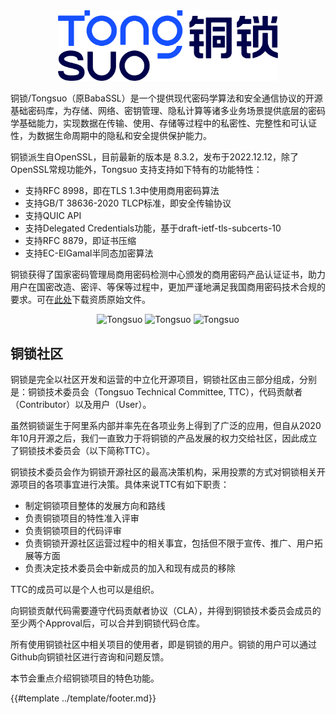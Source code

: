 <div align=center>
<img src="images/tongsuo.png" alt="Tongsuo" style="width: 70%; height: 70%">
</div>

铜锁/Tongsuo（原BabaSSL）是一个提供现代密码学算法和安全通信协议的开源基础密码库，为存储、网络、密钥管理、隐私计算等诸多业务场景提供底层的密码学基础能力，实现数据在传输、使用、存储等过程中的私密性、完整性和可认证性，为数据生命周期中的隐私和安全提供保护能力。

铜锁派生自OpenSSL，目前最新的版本是 8.3.2，发布于2022.12.12，除了OpenSSL常规功能外，Tongsuo 支持支持如下特有的功能特性：

* 支持RFC 8998，即在TLS 1.3中使用商用密码算法
* 支持GB/T 38636-2020 TLCP标准，即安全传输协议
* 支持QUIC API
* 支持Delegated Credentials功能，基于draft-ietf-tls-subcerts-10
* 支持RFC 8879，即证书压缩
* 支持EC-ElGamal半同态加密算法

铜锁获得了国家密码管理局商用密码检测中心颁发的商用密码产品认证证书，助力用户在国密改造、密评、等保等过程中，更加严谨地满足我国商用密码技术合规的要求。可在[此处](https://www.yuque.com/tsdoc/misc/st247r05s8b5dtct)下载资质原始文件。

<div align=center>
<span>
<img src="images/tongsuo_android.png" alt="Tongsuo" style="width: 32%; height: 32%">
</span>
<span>
<img src="images/tongsuo_ios.png" alt="Tongsuo" style="width: 32%; height: 32%">
</span>
<span>
<img src="images/tongsuo_linux.png" alt="Tongsuo" style="width: 32%; height: 32%">
</span>
</div>

## 铜锁社区

铜锁是完全以社区开发和运营的中立化开源项目，铜锁社区由三部分组成，分别是：铜锁技术委员会（Tongsuo Technical Committee, TTC），代码贡献者（Contributor）以及用户（User）。

虽然铜锁诞生于阿里系内部并率先在各项业务上得到了广泛的应用，但自从2020年10月开源之后，我们一直致力于将铜锁的产品发展的权力交给社区，因此成立了铜锁技术委员会（以下简称TTC）。

铜锁技术委员会作为铜锁开源社区的最高决策机构，采用投票的方式对铜锁相关开源项目的各项事宜进行决策。具体来说TTC有如下职责：

* 制定铜锁项目整体的发展方向和路线
* 负责铜锁项目的特性准入评审
* 负责铜锁项目的代码评审
* 负责铜锁开源社区运营过程中的相关事宜，包括但不限于宣传、推广、用户拓展等方面
* 负责决定技术委员会中新成员的加入和现有成员的移除

TTC的成员可以是个人也可以是组织。

向铜锁贡献代码需要遵守代码贡献者协议（CLA），并得到铜锁技术委员会成员的至少两个Approval后，可以合并到铜锁代码仓库。

所有使用铜锁社区中相关项目的使用者，即是铜锁的用户。铜锁的用户可以通过Github向铜锁社区进行咨询和问题反馈。

本节会重点介绍铜锁项目的特色功能。

{{#template ../template/footer.md}}
